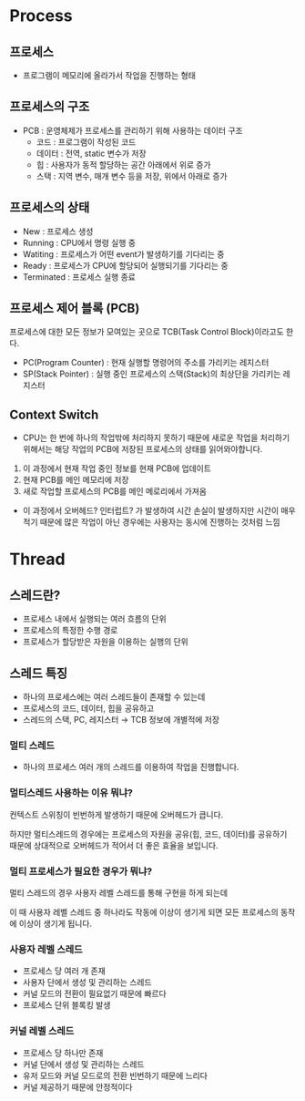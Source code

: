 # Process

## 프로세스

- 프로그램이 메모리에 올라가서 작업을 진행하는 형태

## 프로세스의 구조

- PCB : 운영체제가 프로세스를 관리하기 위해 사용하는 데이터 구조
  - 코드 : 프로그램이 작성된 코드
  - 데이터 : 전역, static 변수가 저장
  - 힙 : 사용자가 동적 할당하는 공간 아래에서 위로 증가
  - 스택 : 지역 변수, 매개 변수 등을 저장, 위에서 아래로 증가

## 프로세스의 상태

- New : 프로세스 생성
- Running : CPU에서 명령 실행 중
- Watiting : 프로세스가 어떤 event가 발생하기를 기다리는 중
- Ready : 프로세스가 CPU에 할당되어 실행되기를 기다리는 중
- Terminated : 프로세스 실행 종료

## 프로세스 제어 블록 (PCB)

프로세스에 대한 모든 정보가 모여있는 곳으로 TCB(Task Control Block)이라고도 한다.

- PC(Program Counter)
  : 현재 실행할 명령어의 주소를 가리키는 레지스터
- SP(Stack Pointer)
  : 실행 중인 프로세스의 스택(Stack)의 최상단을 가리키는 레지스터

## Context Switch

- CPU는 한 번에 하나의 작업밖에 처리하지 못하기 때문에 새로운 작업을 처리하기 위해서는 해당 작업의 PCB에 저장된 프로세스의 상태를 읽어와야합니다.

1. 이 과정에서 현재 작업 중인 정보를 현재 PCB에 업데이트
2. 현재 PCB를 메인 메모리에 저장
3. 새로 작업할 프로세스의 PCB를 메인 메로리에서 가져옴

- 이 과정에서 오버헤드? 인터럽트? 가 발생하여 시간 손실이 발생하지만 시간이 매우 적기 때문에 많은 작업이 아닌 경우에는 사용자는 동시에 진행하는 것처럼 느낌

# Thread

## 스레드란?

- 프로세스 내에서 실행되는 여러 흐름의 단위
- 프로세스의 특정한 수행 경로
- 프로세스가 할당받은 자원을 이용하는 실행의 단위

## 스레드 특징

- 하나의 프로세스에는 여러 스레드들이 존재할 수 있는데
- 프로세스의 코드, 데이터, 힙을 공유하고
- 스레드의 스택, PC, 레지스터 → TCB 정보에 개별적에 저장

### 멀티 스레드

- 하나의 프로세스 여러 개의 스레드를 이용하여 작업을 진행합니다.

### 멀티스레드 사용하는 이유 뭐냐?

컨텍스트 스위칭이 빈번하게 발생하기 때문에 오버헤드가 큽니다.

하지만 멀티스레드의 경우에는 프로세스의 자원을 공유(힙, 코드, 데이터)를 공유하기 때문에 상대적으로 오버헤드가 적어서 더 좋은 효율을 보입니다.

### 멀티 프로세스가 필요한 경우가 뭐냐?

멀티 스레드의 경우 사용자 레벨 스레드를 통해 구현을 하게 되는데

이 때 사용자 레벨 스레드 중 하나라도 작동에 이상이 생기게 되면 모든 프로세스의 동작에 이상이 생기게 됩니다.

### 사용자 레벨 스레드

- 프로세스 당 여러 개 존재
- 사용자 단에서 생성 및 관리하는 스레드
- 커널 모드의 전환이 필요없기 때문에 빠르다
- 프로세스 단위 블록킹 발생

### 커널 레벨 스레드

- 프로세스 당 하나만 존재
- 커널 단에서 생성 및 관리하는 스레드
- 유저 모드와 커널 모드로의 전환 빈번하기 때문에 느리다
- 커널 제공하기 때문에 안정적이다
